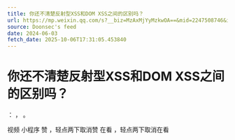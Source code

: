 ```yaml
---
title: 你还不清楚反射型XSS和DOM XSS之间的区别吗？
url: https://mp.weixin.qq.com/s?__biz=MzAxMjYyMzkwOA==&mid=2247508746&idx=2&sn=682d286a89db9b28fe75ef062fb33ff5
source: Doonsec's feed
date: 2024-06-03
fetch_date: 2025-10-06T17:31:05.453840
---
```


# 你还不清楚反射型XSS和DOM XSS之间的区别吗？

：
，
。

视频
小程序
赞
，轻点两下取消赞
在看
，轻点两下取消在看
